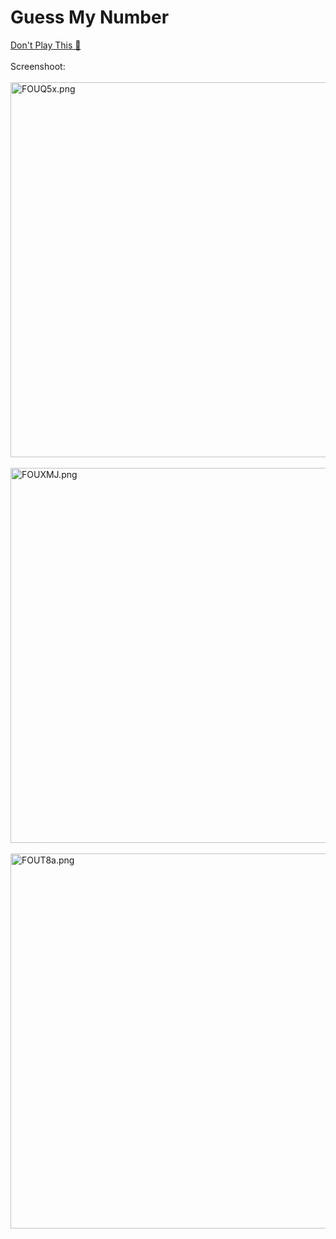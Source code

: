 # Guess My Number
<a href="https://guessmynumber-game.herokuapp.com/" target="_blank">Don't Play This 🤮</a>
</br></br>
<span>Screenshoot:</span>
</br></br>
<a href="https://im.ge/i/FOUQ5x"><img src="https://i.im.ge/2022/07/19/FOUQ5x.png" alt="FOUQ5x.png" border="0" width="600"></a>
</br></br>
<a href="https://im.ge/i/FOUXMJ"><img src="https://i.im.ge/2022/07/19/FOUXMJ.png" alt="FOUXMJ.png" border="0" width="600"></a>
</br></br>
<a href="https://im.ge/i/FOUT8a"><img src="https://i.im.ge/2022/07/19/FOUT8a.png" alt="FOUT8a.png" border="0" width="600"></a>
